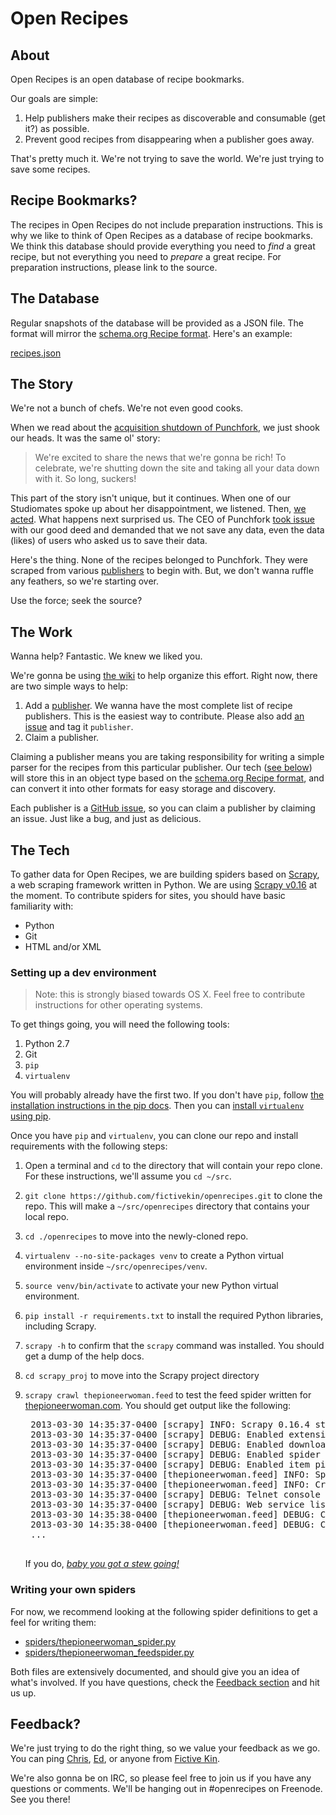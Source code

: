 # Open Recipes

## About

Open Recipes is an open database of recipe bookmarks.

Our goals are simple:

1. Help publishers make their recipes as discoverable and consumable (get it?) as possible.
2. Prevent good recipes from disappearing when a publisher goes away.

That's pretty much it. We're not trying to save the world. We're just trying to save some recipes.

## Recipe Bookmarks?

The recipes in Open Recipes do not include preparation instructions. This is why we like to think of Open Recipes as a database of recipe bookmarks. We think this database should provide everything you need to *find* a great recipe, but not everything you need to *prepare* a great recipe. For preparation instructions, please link to the source.

## The Database

Regular snapshots of the database will be provided as a JSON file. The format will mirror the [schema.org Recipe format](http://schema.org/Recipe). Here's an example:

[recipes.json](http://openrecip.es/recipes.json)

## The Story

We're not a bunch of chefs. We're not even good cooks.

When we read about the [acquisition shutdown of Punchfork](http://punchfork.com/pinterest), we just shook our heads. It was the same ol' story:

> We're excited to share the news that we're gonna be rich! To celebrate, we're shutting down the site and taking all your data down with it. So long, suckers!

This part of the story isn't unique, but it continues. When one of our Studiomates spoke up about her disappointment, we listened. Then, [we acted](https://hugspoon.com/punchfork). What happens next surprised us. The CEO of Punchfork [took issue](https://twitter.com/JeffMiller/status/314899821351821312) with our good deed and demanded that we not save any data, even the data (likes) of users who asked us to save their data.

Here's the thing. None of the recipes belonged to Punchfork. They were scraped from various [publishers](https://github.com/fictivekin/openrecipes/wiki/Publishers) to begin with. But, we don't wanna ruffle any feathers, so we're starting over.

Use the force; seek the source?

## The Work

Wanna help? Fantastic. We knew we liked you.

We're gonna be using [the wiki](https://github.com/fictivekin/openrecipes/wiki) to help organize this effort. Right now, there are two simple ways to help:

1. Add a [publisher](https://github.com/fictivekin/openrecipes/wiki/Publishers). We wanna have the most complete list of recipe publishers. This is the easiest way to contribute. Please also add [an issue](https://github.com/fictivekin/openrecipes/issues) and tag it `publisher`.
2. Claim a publisher.

Claiming a publisher means you are taking responsibility for writing a simple parser for the recipes from this particular publisher. Our tech ([see below](#the-tech)) will store this in an object type based on the [schema.org Recipe format](http://schema.org/Recipe), and can convert it into other formats for easy storage and discovery.

Each publisher is a [GitHub issue](https://github.com/fictivekin/openrecipes/issues), so you can claim a publisher by claiming an issue. Just like a bug, and just as delicious.

## The Tech

To gather data for Open Recipes, we are building spiders based on [Scrapy](http://scrapy.org), a web scraping framework written in Python. We are using [Scrapy v0.16](http://doc.scrapy.org/en/0.16/) at the moment. To contribute spiders for sites, you should have basic familiarity with:

* Python
* Git
* HTML and/or XML

### Setting up a dev environment

> Note: this is strongly biased towards OS X. Feel free to contribute instructions for other operating systems.

To get things going, you will need the following tools:

1. Python 2.7
1. Git
1. `pip`
1. `virtualenv`

You will probably already have the first two. If you don't have `pip`, follow [the installation instructions in the pip docs](http://www.pip-installer.org/en/latest/installing.html). Then you can [install `virtualenv` using pip](http://www.virtualenv.org/en/latest/#installation).

Once you have `pip` and `virtualenv`, you can clone our repo and install requirements with the following steps:

1. Open a terminal and `cd` to the directory that will contain your repo clone. For these instructions, we'll assume you `cd ~/src`.
2. `git clone https://github.com/fictivekin/openrecipes.git` to clone the repo. This will make a `~/src/openrecipes` directory that contains your local repo.
3. `cd ./openrecipes` to move into the newly-cloned repo.
4. `virtualenv --no-site-packages venv` to create a Python virtual environment inside `~/src/openrecipes/venv`.
5. `source venv/bin/activate` to activate your new Python virtual environment.
6. `pip install -r requirements.txt` to install the required Python libraries, including Scrapy.
7. `scrapy -h` to confirm that the `scrapy` command was installed. You should get a dump of the help docs.
8. `cd scrapy_proj` to move into the Scrapy project directory
9. `scrapy crawl thepioneerwoman.feed` to test the feed spider written for [thepioneerwoman.com](http://thepioneerwoman.com). You should get output like the following:

	<pre>
    2013-03-30 14:35:37-0400 [scrapy] INFO: Scrapy 0.16.4 started (bot: openrecipes)
    2013-03-30 14:35:37-0400 [scrapy] DEBUG: Enabled extensions: LogStats, TelnetConsole, CloseSpider, WebService, CoreStats, SpiderState
    2013-03-30 14:35:37-0400 [scrapy] DEBUG: Enabled downloader middlewares: HttpAuthMiddleware, DownloadTimeoutMiddleware, UserAgentMiddleware, RetryMiddleware, DefaultHeadersMiddleware, RedirectMiddleware, CookiesMiddleware, HttpCompressionMiddleware, ChunkedTransferMiddleware, DownloaderStats
    2013-03-30 14:35:37-0400 [scrapy] DEBUG: Enabled spider middlewares: HttpErrorMiddleware, OffsiteMiddleware, RefererMiddleware, UrlLengthMiddleware, DepthMiddleware
    2013-03-30 14:35:37-0400 [scrapy] DEBUG: Enabled item pipelines: MakestringsPipeline, DuplicaterecipePipeline
    2013-03-30 14:35:37-0400 [thepioneerwoman.feed] INFO: Spider opened
    2013-03-30 14:35:37-0400 [thepioneerwoman.feed] INFO: Crawled 0 pages (at 0 pages/min), scraped 0 items (at 0 items/min)
    2013-03-30 14:35:37-0400 [scrapy] DEBUG: Telnet console listening on 0.0.0.0:6023
    2013-03-30 14:35:37-0400 [scrapy] DEBUG: Web service listening on 0.0.0.0:6080
    2013-03-30 14:35:38-0400 [thepioneerwoman.feed] DEBUG: Crawled (200) <GET http://feeds.feedburner.com/pwcooks> (referer: None)
    2013-03-30 14:35:38-0400 [thepioneerwoman.feed] DEBUG: Crawled (200) <GET http://thepioneerwoman.com/cooking/2013/03/beef-fajitas/> (referer: http://feeds.feedburner.com/pwcooks)
    ...
	</pre>

    If you do, [*baby you got a stew going!*](http://www.youtube.com/watch?v=5lFZAyZPjV0)

### Writing your own spiders

For now, we recommend looking at the following spider definitions to get a feel for writing them:

* [spiders/thepioneerwoman_spider.py](scrapy_proj/openrecipes/spiders/thepioneerwoman_spider.py)
* [spiders/thepioneerwoman_feedspider.py](scrapy_proj/openrecipes/spiders/thepioneerwoman_feedspider.py)

Both files are extensively documented, and should give you an idea of what's involved. If you have questions, check the [Feedback section](#feedback) and hit us up.

## Feedback?

We're just trying to do the right thing, so we value your feedback as we go. You can ping [Chris](https://github.com/shiflett), [Ed](https://github.com/funkatron), or anyone from [Fictive Kin](https://github.com/fictivekin).

We're also gonna be on IRC, so please feel free to join us if you have any questions or comments. We'll be hanging out in #openrecipes on Freenode. See you there!
